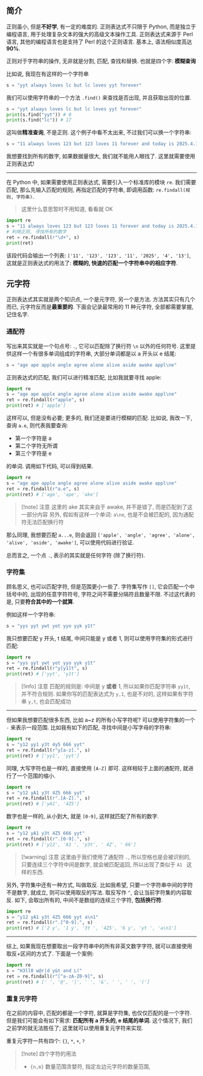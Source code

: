 ## 简介

正则虽小, 但是**不好学**, 有一定的难度的. 正则表达式不只限于 Python, 而是独立于编程语言, 用于处理复杂文本的强大的高级文本操作工具. 正则表达式来源于 Perl 语言, 其他的编程语言也是支持了 Perl 的这个正则语言. 基本上, 语法相似度高达 **90%**.

正则对于字符串的操作, 无非就是分割, 匹配, 查找和替换. 也就是四个字: **模糊查询**

比如说, 我现在有这样的一个字符串

```python
s = "yyt always loves lc but lc loves yyt forever"
```

我们可以使用字符串的一个方法 `.find()` 来查找是否出现, 并且获取出现的位置.

```python
s = "yyt always loves lc but lc loves yyt forever"
print(s.find("yyt")) # 0
print(s.find("lc")) # 17
```

这叫做**精准查询**, 不是正则. 这个例子中看不太出来, 不过我们可以换一个字符串:

```python
s = "11 always loves 123 but 123 loves 11 forever and today is 2025.4.13"
```

我想要找到所有的数字, 如果数据量很大, 我们就不能用人眼找了. 这里就需要使用正则表达式!

---

在 Python 中, 如果需要使用正则表达式, 需要引入一个标准库的模块 `re`. 我们需要匹配, 那么先输入匹配的规则, 再指定匹配的字符串, 即调用函数: `re.findall(规则, 字符串)`.

>  这里什么意思暂时不用知道, 看看就 OK

```python
import re
s = "11 always loves 123 but 123 loves 11 forever and today is 2025.4.13"
# 利用正则, 寻找所有的数字
ret = re.findall(r"\d+", s)
print(ret)
```

该段代码会输出一个列表: `['11', '123', '123', '11', '2025', '4', '13']`, 这就是正则表达式的用法了: **模糊的, 快速的匹配一个字符串中的相应字符**.

## 元字符

正则表达式其实就是两个知识点, 一个是元字符, 另一个是方法. 方法其实只有几个而已, 元字符反而是**最重要的**. 下面会记录最常用的 11 种元字符, 全部都需要掌握, 记住名字.

### 通配符

写出来其实就是一个句点号: `.`, 它可以匹配除了换行符 `\n` 以外的任何符号. 这里提供这样一个有很多单词组成的字符串, 大部分单词都是以 a 开头以 e 结尾:

```python
s = "age ape apple angle agree alone alive aside awake appl\ne"
```

正则表达式的匹配, 我们可以进行精准匹配, 比如我就要寻找 apple:

```python
import re
s = "age ape apple angle agree alone alive aside awake appl\ne"
ret = re.findall(r"apple", s)
print(ret) # ['apple']
```

这样可以, 但是没有必要; 更多的, 我们还是要进行模糊的匹配. 比如说, 我改一下, 查询 `a.e`, 则代表我要查询:

- 第一个字符是 a
- 第二个字符无所谓
- 第三个字符是 e

的单词. 调用如下代码, 可以得到结果.

```python
import re
s = "age ape apple angle agree alone alive aside awake appl\ne"
ret = re.findall(r"a.e", s)
print(ret) # ['age', 'ape', 'ake']
```

> [!note] 注意
> 这里的 ake 其实来自于 awake, 并不是错了, 而是匹配到了这一部分内容
> 另外, 假如有这样一个单词: `a\ne`, 也是不会被匹配的, 因为通配符无法匹配换行符

那么同理, 我想要匹配 `a...e`, 则会返回 `['apple', 'angle', 'agree', 'alone', 'alive', 'aside', 'awake']`, 可以使用代码进行验证.

总而言之, 一个点 `.`, 表示的其实就是任何字符 (除了换行符).

### 字符集

顾名思义, 也可以匹配字符, 但是范围更小一些了. 字符集写作 `[]`, 它会匹配一个中括号中的, 出现的任意字符符号, 字符之间不需要分隔符且数量不限. 不过这代表的是, 只要**符合其中的一个就算**.

例如这样一个字符串:

```python
s = "yys yyt ywt yot yyo yyk y1t"
```

我只想要匹配 y 开头, t 结尾, 中间只能是 y 或者 1, 则可以使用字符集的形式进行匹配:

```python
import re
s = "yys yyt ywt yot yyo yyk y1t"
ret = re.findall(r"y[y1]t", s)
print(ret) # ['yyt', 'y1t']
```

> [!info] 注意
> 匹配的规则是: 中间是 y **或者** 1, 所以如果你匹配字符串 `yy1t`, 并不符合规则.
> 如果你写的匹配表达式为 `y,1`, 也是不对的, 这样如果有字符串 `y,t`, 也会匹配成功

---

但如果我想要匹配很多东西, 比如 a~z 的所有小写字符呢? 可以使用字符集的一个 `-` 来表示一段范围. 比如我有如下的匹配, 寻找中间是小写字母的字符串:

```python
import re
s = "y12 yy1 y3t 4y5 666 yyt"
ret = re.findall(r"y[a-z].", s)
print(ret) # ['yy1', 'yyt']
```

同理, 大写字符也是一样的, 直接使用 `[A-Z]` 即可. 这样相较于上面的通配符, 就进行了一个范围的缩小.

```python
import re
s = "y12 yA1 y3t 4Z5 666 yyt"
ret = re.findall(r".[A-Z].", s)
print(ret) # ['yA1', '4Z5']
```

数字也是一样的, 从小到大, 就是 `[0-9]`, 这样就匹配了所有的数字.

```python
import re
s = "y12 yA1 y3t 4Z5 666 yyt"
ret = re.findall(r".[0-9].", s)
print(ret) # ['y12', 'A1 ', 'y3t', ' 4Z', ' 66']
```

> [!warning] 注意
> 这里由于我们使用了通配符 `.`, 所以空格也是会被识别的, 只要连续三个字符中间是数字, 就会被匹配返回, 所以出现了类似于 `A1 ` 这样的东西.

另外, 字符集中还有一种方式, 叫做取反. 比如我希望, 只要一个字符串中间的字符不是数字, 就成立, 则可以使用取反的写法. 取反写作 `^`, 会让当前字符集的内容取反. 如下, 会取出所有的, 中间不是数组的连续三个字符, **包括换行符**.

```python
import re
s = "y12 yA1 y3t 4Z5 666 yyt a\n1"
ret = re.findall(r".[^0-9].", s)
print(ret) # ['2 y', '1 y', '3t ', '4Z5', '6 y', 'yt ', 'a\n1']
```

---

综上, 如果我现在想要取出一段字符串中的所有非英文数字字符, 就可以直接使用取反+区间的方式了. 下面是一个案例:

```python
import re
s = "H3ll0 w@r|d y&t and L("
ret = re.findall(r"[^a-zA-Z0-9]", s)
print(ret) # [' ', '@', '|', ' ', '&', ' ', ' ', '(']
```

### 重复元字符

在之前的内容中, 匹配的都是一个字符, 就算是字符集, 也仅仅匹配的是一个字符. 但是我们可能会有如下需求: **匹配所有 a 开头的, e 结尾的单词.** 这个情况下, 我们之前学的就无法胜任了; 这里就可以使用重复元字符来实现.

重复元字符一共有四个: `{}`, `*`, `+`, `?`

> [!note] 四个字符的用法
> - `{n,m}` 数量范围贪婪符, 指定左边元字符的数量范围, 

